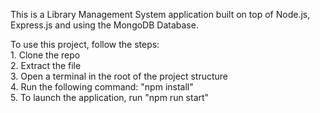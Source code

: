 This is a Library Management System application built on top of Node.js, Express.js and using the MongoDB Database.

To use this project, follow the steps:                                                                                                                                                                           
    1. Clone the repo                                                                                                                                                                           
    2. Extract the file                                                                                                                                                                           
    3. Open a terminal in the root of the project structure                                                                                                                                                             
    4. Run the following command: "npm install"                                                                                                                                                                         
    5. To launch the application, run "npm run start"                                                                                                                                                                   
